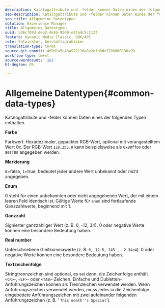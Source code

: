 ```yaml
---
description: Katalogattribute und -felder können Daten eines der folgenden Typen enthalten.
seo-description: Katalogattribute und -felder können Daten eines der folgenden Typen enthalten.
seo-title: Allgemeine Datentypen
solution: Experience Manager
title: Allgemeine Datentypen
uuid: b36cf09d-dee2-4e8b-9500-e8fa4c5c112f
feature: Dynamic Media Classic, SDK/API
role: Entwickler, Geschäftspraktiker
translation-type: tm+mt
source-git-commit: 469d1a5c43a972116a8a2efb0de5708800130a99
workflow-type: tm+mt
source-wordcount: '181'
ht-degree: 0%

---
```



# Allgemeine Datentypen{#common-data-types}

Katalogattribute und -felder können Daten eines der folgenden Typen enthalten.

**Farbe**

Farbwert. Hexadezimaler, gepackter RGB-Wert, optional mit vorangestelltem Wert 0x. Der RGB-Wert `128,255,0` kann beispielsweise als `0x80ff00` oder `80ff00` angegeben werden.

**Markierung**

`0`=false,  `1`=true, bedeutet jeder andere Wert unbekannt oder nicht angegeben.

**Enum**

0 steht für einen unbekannten oder nicht angegebenen Wert, der mit einem leeren Feld identisch ist. Gültige Werte für `enum` sind fortlaufende Ganzzahlwerte, beginnend mit 1.

**Ganzzahl**

Signierter ganzzahliger Wert (z. B. 0, -12, 34). 0 oder negative Werte können eine besondere Bedeutung haben.

**Real number**

Unterschriebene Gleitkommawerte (z. B. `0, 12.5, 245 , -2.34e4`). 0 oder negative Werte können eine besondere Bedeutung haben.

**Textzeichenfolge**

Stringtrennzeichen sind optional, es sei denn, die Zeichenfolge enthält `<CR>`-, `<LF>`- oder `<TAB>`-Zeichen. Einfache und Dubletten-Anführungszeichen können als Trennzeichen verwendet werden. Wenn Anführungszeichen verwendet werden, muss jedes in die Zeichenfolge eingebettete Anführungszeichen mit zwei aufeinander folgenden Anführungszeichen (z. B. &#39; `This month''s Special`&#39;).
